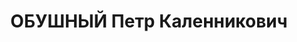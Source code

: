---
title: ОБУШНЫЙ Петр Каленникович
description: "- расстрелян 1937, с 1917 член РСДРП(б) Послужной список \t 2-й секретарь\
  \ Молдавского областного комитета КП(б) Украины 23.1.1934 - 27.5.1937\t член Ревизионной\
  \ комиссии КП(б) Украины"
---